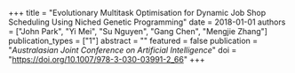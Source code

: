 +++
title = "Evolutionary Multitask Optimisation for Dynamic Job Shop Scheduling Using Niched Genetic Programming"
date = 2018-01-01
authors = ["John Park", "Yi Mei", "Su Nguyen", "Gang Chen", "Mengjie Zhang"]
publication_types = ["1"]
abstract = ""
featured = false
publication = "*Australasian Joint Conference on Artificial Intelligence*"
doi = "https://doi.org/10.1007/978-3-030-03991-2_66"
+++

